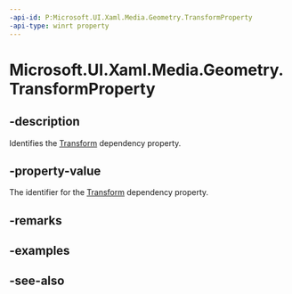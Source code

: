 ```yaml
---
-api-id: P:Microsoft.UI.Xaml.Media.Geometry.TransformProperty
-api-type: winrt property
---
```


<!-- Property syntax
public Windows.UI.Xaml.DependencyProperty TransformProperty { get; }
-->

# Microsoft.UI.Xaml.Media.Geometry.TransformProperty

## -description
Identifies the [Transform](geometry_transform.md) dependency property.

## -property-value
The identifier for the [Transform](geometry_transform.md) dependency property.

## -remarks

## -examples

## -see-also
